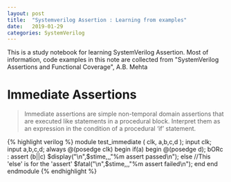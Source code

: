 ```yaml
---
layout: post
title:  "Systemverilog Assertion : Learning from examples"
date:   2019-01-29
categories: SystemVerilog
---
```


This is a study notebook for learning SystemVerilog Assertion. Most of information, code examples in this note are collected from "SystemVerilog Assertions and Functional Coverage", A.B. Mehta

# Immediate Assertions

> Immediate assertions are simple non-temporal domain assertions that are executed like statements in a procedural block. Interpret them as an expression in the condition of a procedural ‘if’ statement.

{% highlight verilog %}
module test_immediate
(
    clk,
    a,b,c,d
);
    input clk;
    input a,b,c,d;
    always @(posedge clk)
    begin
        if(a) begin
            @(posedge d);
            bORc : assert (b||c) 
                    $display("\n",$stime,,,"%m assert passed\n");
                   else //This 'else' is for the 'assert'
                    $fatal("\n",$stime,,,"%m assert failed\n");
        end
    end
endmodule
{% endhighlight %}
 
